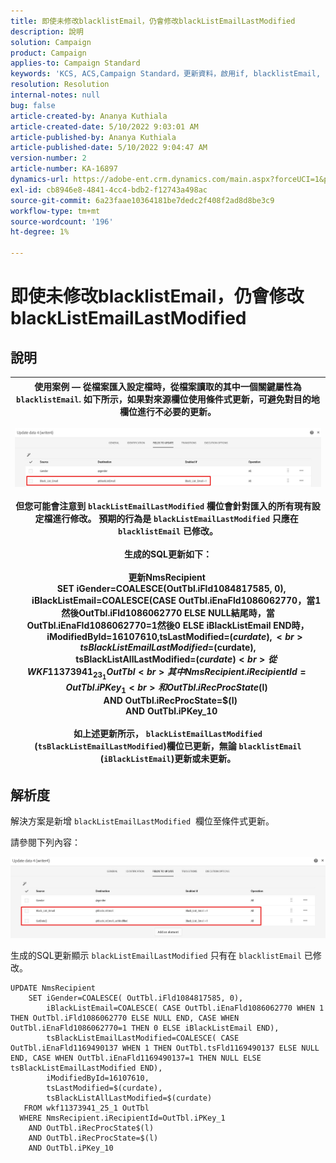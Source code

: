 ```yaml
---
title: 即使未修改blacklistEmail，仍會修改blackListEmailLastModified
description: 說明
solution: Campaign
product: Campaign
applies-to: Campaign Standard
keywords: 'KCS, ACS,Campaign Standard，更新資料，啟用if, blacklistEmail, blackListEmailLastModified '
resolution: Resolution
internal-notes: null
bug: false
article-created-by: Ananya Kuthiala
article-created-date: 5/10/2022 9:03:01 AM
article-published-by: Ananya Kuthiala
article-published-date: 5/10/2022 9:04:47 AM
version-number: 2
article-number: KA-16897
dynamics-url: https://adobe-ent.crm.dynamics.com/main.aspx?forceUCI=1&pagetype=entityrecord&etn=knowledgearticle&id=ca339ff7-3fd0-ec11-a7b5-0022480a8e40
exl-id: cb8946e8-4841-4cc4-bdb2-f12743a498ac
source-git-commit: 6a23faae10364181be7dedc2f408f2ad8d8be3c9
workflow-type: tm+mt
source-wordcount: '196'
ht-degree: 1%

---
```


# 即使未修改blacklistEmail，仍會修改blackListEmailLastModified

## 說明



| 使用案例 — 從檔案匯入設定檔時，從檔案讀取的其中一個關鍵屬性為 `blacklistEmail`. 如下所示，如果對來源欄位使用條件式更新，可避免對目的地欄位進行不必要的更新。<br><br>![](assets/___cb339ff7-3fd0-ec11-a7b5-0022480a8e40___.jpeg)<br><br>但您可能會注意到 `blackListEmailLastModified` 欄位會針對匯入的所有現有設定檔進行修改。 預期的行為是 `blackListEmailLastModified` 只應在  `blacklistEmail` 已修改。<br><br>生成的SQL更新如下：<br><br>更新NmsRecipient <br>     SET iGender=COALESCE(OutTbl.iFld1084817585, 0),<br>         iBlackListEmail=COALESCE(CASE OutTbl.iEnaFld1086062770，當1然後OutTbl.iFld1086062770 ELSE NULL結尾時，當OutTbl.iEnaFld1086062770=1然後0 ELSE iBlackListEmail END時，<br>         iModifiedById=16107610,tsLastModified=$(curdate),<br>         tsBlackListEmailLastModified=$(curdate),<br>         tsBlackListAllLastModified=$(curdate) <br>    從WKF11373941_23_1 OutTbl <br>   其中NmsRecipient.iRecipientId=OutTbl.iPKey_1 <br>     和OutTbl.iRecProcState$(l) <br>     AND OutTbl.iRecProcState=$(l) <br>     AND OutTbl.iPKey_10<br><br>如上述更新所示， `blackListEmailLastModified` (`tsBlackListEmailLastModified`)欄位已更新，無論 `blacklistEmail` (`iBlackListEmail`)更新或未更新。 |
| --- |



## 解析度


解決方案是新增 `blackListEmailLastModified`  欄位至條件式更新。

請參閱下列內容：

![](assets/46d6b7ee-ab97-eb11-b1ac-002248093c2a.png)

生成的SQL更新顯示 `blackListEmailLastModified` 只有在 `blacklistEmail` 已修改。

```
UPDATE NmsRecipient 
    SET iGender=COALESCE( OutTbl.iFld1084817585, 0),
        iBlackListEmail=COALESCE( CASE OutTbl.iEnaFld1086062770 WHEN 1 THEN OutTbl.iFld1086062770 ELSE NULL END, CASE WHEN OutTbl.iEnaFld1086062770=1 THEN 0 ELSE iBlackListEmail END),
        tsBlackListEmailLastModified=COALESCE( CASE OutTbl.iEnaFld1169490137 WHEN 1 THEN OutTbl.tsFld1169490137 ELSE NULL END, CASE WHEN OutTbl.iEnaFld1169490137=1 THEN NULL ELSE tsBlackListEmailLastModified END),
        iModifiedById=16107610,
        tsLastModified=$(curdate),
        tsBlackListAllLastModified=$(curdate) 
   FROM wkf11373941_25_1 OutTbl 
  WHERE NmsRecipient.iRecipientId=OutTbl.iPKey_1 
    AND OutTbl.iRecProcState$(l) 
    AND OutTbl.iRecProcState=$(l) 
    AND OutTbl.iPKey_10
```
